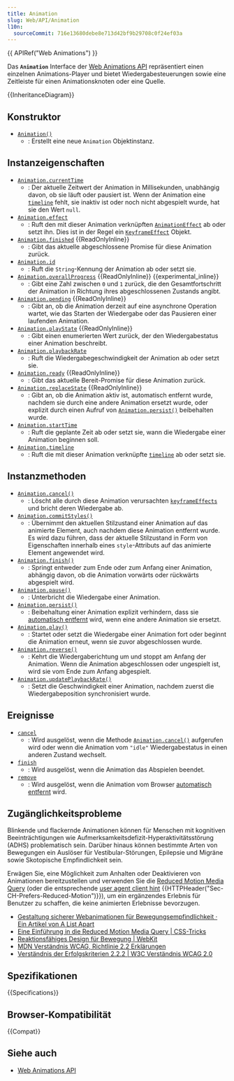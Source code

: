 ```yaml
---
title: Animation
slug: Web/API/Animation
l10n:
  sourceCommit: 716e13680debe8e713d42bf9b29708c0f24ef03a
---
```


{{ APIRef("Web Animations") }}

Das **`Animation`** Interface der [Web Animations API](/de/docs/Web/API/Web_Animations_API) repräsentiert einen einzelnen Animations-Player und bietet Wiedergabesteuerungen sowie eine Zeitleiste für einen Animationsknoten oder eine Quelle.

{{InheritanceDiagram}}

## Konstruktor

- [`Animation()`](/de/docs/Web/API/Animation/Animation)
  - : Erstellt eine neue `Animation` Objektinstanz.

## Instanzeigenschaften

- [`Animation.currentTime`](/de/docs/Web/API/Animation/currentTime)
  - : Der aktuelle Zeitwert der Animation in Millisekunden, unabhängig davon, ob sie läuft oder pausiert ist. Wenn der Animation eine [`timeline`](/de/docs/Web/API/AnimationTimeline) fehlt, sie inaktiv ist oder noch nicht abgespielt wurde, hat sie den Wert `null`.
- [`Animation.effect`](/de/docs/Web/API/Animation/effect)
  - : Ruft den mit dieser Animation verknüpften [`AnimationEffect`](/de/docs/Web/API/AnimationEffect) ab oder setzt ihn. Dies ist in der Regel ein [`KeyframeEffect`](/de/docs/Web/API/KeyframeEffect) Objekt.
- [`Animation.finished`](/de/docs/Web/API/Animation/finished) {{ReadOnlyInline}}
  - : Gibt das aktuelle abgeschlossene Promise für diese Animation zurück.
- [`Animation.id`](/de/docs/Web/API/Animation/id)
  - : Ruft die `String`-Kennung der Animation ab oder setzt sie.
- [`Animation.overallProgress`](/de/docs/Web/API/Animation/overallProgress) {{ReadOnlyInline}} {{experimental_inline}}
  - : Gibt eine Zahl zwischen `0` und `1` zurück, die den Gesamtfortschritt der Animation in Richtung ihres abgeschlossenen Zustands angibt.
- [`Animation.pending`](/de/docs/Web/API/Animation/pending) {{ReadOnlyInline}}
  - : Gibt an, ob die Animation derzeit auf eine asynchrone Operation wartet, wie das Starten der Wiedergabe oder das Pausieren einer laufenden Animation.
- [`Animation.playState`](/de/docs/Web/API/Animation/playState) {{ReadOnlyInline}}
  - : Gibt einen enumerierten Wert zurück, der den Wiedergabestatus einer Animation beschreibt.
- [`Animation.playbackRate`](/de/docs/Web/API/Animation/playbackRate)
  - : Ruft die Wiedergabegeschwindigkeit der Animation ab oder setzt sie.
- [`Animation.ready`](/de/docs/Web/API/Animation/ready) {{ReadOnlyInline}}
  - : Gibt das aktuelle Bereit-Promise für diese Animation zurück.
- [`Animation.replaceState`](/de/docs/Web/API/Animation/replaceState) {{ReadOnlyInline}}
  - : Gibt an, ob die Animation aktiv ist, automatisch entfernt wurde, nachdem sie durch eine andere Animation ersetzt wurde, oder explizit durch einen Aufruf von [`Animation.persist()`](/de/docs/Web/API/Animation/persist) beibehalten wurde.
- [`Animation.startTime`](/de/docs/Web/API/Animation/startTime)
  - : Ruft die geplante Zeit ab oder setzt sie, wann die Wiedergabe einer Animation beginnen soll.
- [`Animation.timeline`](/de/docs/Web/API/Animation/timeline)
  - : Ruft die mit dieser Animation verknüpfte [`timeline`](/de/docs/Web/API/AnimationTimeline) ab oder setzt sie.

## Instanzmethoden

- [`Animation.cancel()`](/de/docs/Web/API/Animation/cancel)
  - : Löscht alle durch diese Animation verursachten [`keyframeEffects`](/de/docs/Web/API/KeyframeEffect) und bricht deren Wiedergabe ab.
- [`Animation.commitStyles()`](/de/docs/Web/API/Animation/commitStyles)
  - : Übernimmt den aktuellen Stilzustand einer Animation auf das animierte Element, auch nachdem diese Animation entfernt wurde. Es wird dazu führen, dass der aktuelle Stilzustand in Form von Eigenschaften innerhalb eines `style`-Attributs auf das animierte Element angewendet wird.
- [`Animation.finish()`](/de/docs/Web/API/Animation/finish)
  - : Springt entweder zum Ende oder zum Anfang einer Animation, abhängig davon, ob die Animation vorwärts oder rückwärts abgespielt wird.
- [`Animation.pause()`](/de/docs/Web/API/Animation/pause)
  - : Unterbricht die Wiedergabe einer Animation.
- [`Animation.persist()`](/de/docs/Web/API/Animation/persist)
  - : Beibehaltung einer Animation explizit verhindern, dass sie [automatisch entfernt](/de/docs/Web/API/Web_Animations_API/Using_the_Web_Animations_API#automatically_removing_filling_animations) wird, wenn eine andere Animation sie ersetzt.
- [`Animation.play()`](/de/docs/Web/API/Animation/play)
  - : Startet oder setzt die Wiedergabe einer Animation fort oder beginnt die Animation erneut, wenn sie zuvor abgeschlossen wurde.
- [`Animation.reverse()`](/de/docs/Web/API/Animation/reverse)
  - : Kehrt die Wiedergaberichtung um und stoppt am Anfang der Animation. Wenn die Animation abgeschlossen oder ungespielt ist, wird sie vom Ende zum Anfang abgespielt.
- [`Animation.updatePlaybackRate()`](/de/docs/Web/API/Animation/updatePlaybackRate)
  - : Setzt die Geschwindigkeit einer Animation, nachdem zuerst die Wiedergabeposition synchronisiert wurde.

## Ereignisse

- [`cancel`](/de/docs/Web/API/Animation/cancel_event)
  - : Wird ausgelöst, wenn die Methode [`Animation.cancel()`](/de/docs/Web/API/Animation/cancel) aufgerufen wird oder wenn die Animation vom `"idle"` Wiedergabestatus in einen anderen Zustand wechselt.
- [`finish`](/de/docs/Web/API/Animation/finish_event)
  - : Wird ausgelöst, wenn die Animation das Abspielen beendet.
- [`remove`](/de/docs/Web/API/Animation/remove_event)
  - : Wird ausgelöst, wenn die Animation vom Browser [automatisch entfernt](/de/docs/Web/API/Web_Animations_API/Using_the_Web_Animations_API#automatically_removing_filling_animations) wird.

## Zugänglichkeitsprobleme

Blinkende und flackernde Animationen können für Menschen mit kognitiven Beeinträchtigungen wie Aufmerksamkeitsdefizit-Hyperaktivitätsstörung (ADHS) problematisch sein. Darüber hinaus können bestimmte Arten von Bewegungen ein Auslöser für Vestibular-Störungen, Epilepsie und Migräne sowie Skotopische Empfindlichkeit sein.

Erwägen Sie, eine Möglichkeit zum Anhalten oder Deaktivieren von Animationen bereitzustellen und verwenden Sie die [Reduced Motion Media Query](/de/docs/Web/CSS/@media/prefers-reduced-motion) (oder die entsprechende [user agent client hint](/de/docs/Web/HTTP/Client_hints#user-agent_client_hints) {{HTTPHeader("Sec-CH-Prefers-Reduced-Motion")}}), um ein ergänzendes Erlebnis für Benutzer zu schaffen, die keine animierten Erlebnisse bevorzugen.

- [Gestaltung sicherer Webanimationen für Bewegungsempfindlichkeit · Ein Artikel von A List Apart](https://alistapart.com/article/designing-safer-web-animation-for-motion-sensitivity/)
- [Eine Einführung in die Reduced Motion Media Query | CSS-Tricks](https://css-tricks.com/introduction-reduced-motion-media-query/)
- [Reaktionsfähiges Design für Bewegung | WebKit](https://webkit.org/blog/7551/responsive-design-for-motion/)
- [MDN Verständnis WCAG, Richtlinie 2.2 Erklärungen](/de/docs/Web/Accessibility/Understanding_WCAG/Operable#guideline_2.2_%e2%80%94_enough_time_provide_users_enough_time_to_read_and_use_content)
- [Verständnis der Erfolgskriterien 2.2.2 | W3C Verständnis WCAG 2.0](https://www.w3.org/TR/UNDERSTANDING-WCAG20/time-limits-pause.html)

## Spezifikationen

{{Specifications}}

## Browser-Kompatibilität

{{Compat}}

## Siehe auch

- [Web Animations API](/de/docs/Web/API/Web_Animations_API)

